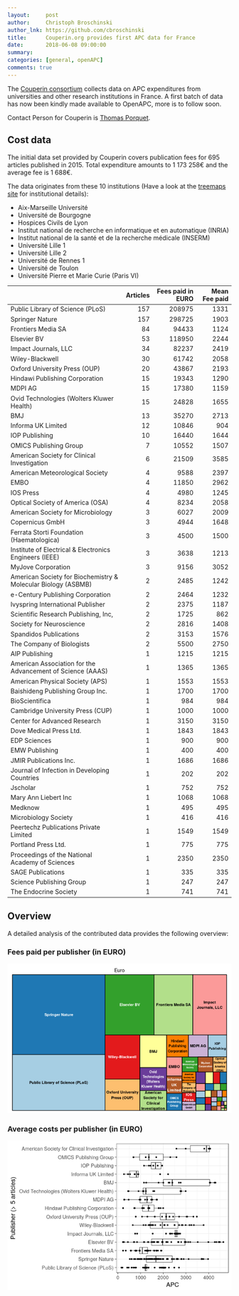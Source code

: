 ```yaml
---
layout:     post
author:     Christoph Broschinski
author_lnk: https://github.com/cbroschinski
title:      Couperin.org provides first APC data for France
date:       2018-06-08 09:00:00
summary:    
categories: [general, openAPC]
comments: true
---
```





The [Couperin consortium](https://couperin.org) collects data on APC expenditures from universities and other research institutions in France. A first batch of data has now been kindly made available to OpenAPC, more is to follow soon.

Contact Person for Couperin is [Thomas Porquet](mailto:thomas.porquet@couperin.org).

## Cost data



The initial data set provided by Couperin covers publication fees for 695 articles published in 2015. Total expenditure amounts to 1 173 258€ and the average fee is 1 688€.

The data originates from these 10 institutions (Have a look at the [treemaps site](https://treemaps.intact-project.org) for institutional details):

- Aix-Marseille Université
- Université de Bourgogne
- Hospices Civils de Lyon
- Institut national de recherche en informatique et en automatique (INRIA)
- Institut national de la santé et de la recherche médicale (INSERM)
- Université Lille 1
- Université Lille 2
- Université de Rennes 1
- Université de Toulon
- Université Pierre et Marie Curie (Paris VI)


|                                                              | Articles| Fees paid in EURO| Mean Fee paid|
|:-------------------------------------------------------------|--------:|-----------------:|-------------:|
|Public Library of Science (PLoS)                              |      157|            208975|          1331|
|Springer Nature                                               |      157|            298725|          1903|
|Frontiers Media SA                                            |       84|             94433|          1124|
|Elsevier BV                                                   |       53|            118950|          2244|
|Impact Journals, LLC                                          |       34|             82237|          2419|
|Wiley-Blackwell                                               |       30|             61742|          2058|
|Oxford University Press (OUP)                                 |       20|             43867|          2193|
|Hindawi Publishing Corporation                                |       15|             19343|          1290|
|MDPI AG                                                       |       15|             17380|          1159|
|Ovid Technologies (Wolters Kluwer Health)                     |       15|             24828|          1655|
|BMJ                                                           |       13|             35270|          2713|
|Informa UK Limited                                            |       12|             10846|           904|
|IOP Publishing                                                |       10|             16440|          1644|
|OMICS Publishing Group                                        |        7|             10552|          1507|
|American Society for Clinical Investigation                   |        6|             21509|          3585|
|American Meteorological Society                               |        4|              9588|          2397|
|EMBO                                                          |        4|             11850|          2962|
|IOS Press                                                     |        4|              4980|          1245|
|Optical Society of America (OSA)                              |        4|              8234|          2058|
|American Society for Microbiology                             |        3|              6027|          2009|
|Copernicus GmbH                                               |        3|              4944|          1648|
|Ferrata Storti Foundation (Haematologica)                     |        3|              4500|          1500|
|Institute of Electrical & Electronics Engineers (IEEE)        |        3|              3638|          1213|
|MyJove Corporation                                            |        3|              9156|          3052|
|American Society for Biochemistry & Molecular Biology (ASBMB) |        2|              2485|          1242|
|e-Century Publishing Corporation                              |        2|              2464|          1232|
|Ivyspring International Publisher                             |        2|              2375|          1187|
|Scientific Research Publishing, Inc,                          |        2|              1725|           862|
|Society for Neuroscience                                      |        2|              2816|          1408|
|Spandidos Publications                                        |        2|              3153|          1576|
|The Company of Biologists                                     |        2|              5500|          2750|
|AIP Publishing                                                |        1|              1215|          1215|
|American Association for the Advancement of Science (AAAS)    |        1|              1365|          1365|
|American Physical Society (APS)                               |        1|              1553|          1553|
|Baishideng Publishing Group Inc.                              |        1|              1700|          1700|
|BioScientifica                                                |        1|               984|           984|
|Cambridge University Press (CUP)                              |        1|              1000|          1000|
|Center for Advanced Research                                  |        1|              3150|          3150|
|Dove Medical Press Ltd.                                       |        1|              1843|          1843|
|EDP Sciences                                                  |        1|               900|           900|
|EMW Publishing                                                |        1|               400|           400|
|JMIR Publications Inc.                                        |        1|              1686|          1686|
|Journal of Infection in Developing Countries                  |        1|               202|           202|
|Jscholar                                                      |        1|               752|           752|
|Mary Ann Liebert Inc                                          |        1|              1068|          1068|
|Medknow                                                       |        1|               495|           495|
|Microbiology Society                                          |        1|               416|           416|
|Peertechz Publications Private Limited                        |        1|              1549|          1549|
|Portland Press Ltd.                                           |        1|               775|           775|
|Proceedings of the National Academy of Sciences               |        1|              2350|          2350|
|SAGE Publications                                             |        1|               335|           335|
|Science Publishing Group                                      |        1|               247|           247|
|The Endocrine Society                                         |        1|               741|           741|

## Overview

A detailed analysis of the contributed data provides the following overview:

### Fees paid per publisher (in EURO)

![plot of chunk tree_couperin_2018_06_08_full](/figure/tree_couperin_2018_06_08_full-1.png)

###  Average costs per publisher (in EURO)

![plot of chunk box_couperin_2018_06_08_publisher_full](/figure/box_couperin_2018_06_08_publisher_full-1.png)
